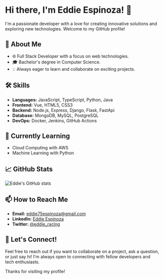 # Hi there, I'm Eddie Espinoza! 👋

I'm a passionate developer with a love for creating innovative solutions and exploring new technologies. Welcome to my GitHub profile!

## 🚀 About Me
- 🌐 Full Stack Developer with a focus on web technologies.
- 🎓 Bachelor's degree in Computer Science.
- 💡 Always eager to learn and collaborate on exciting projects.

## 🛠️ Skills
- **Languages:** JavaScript, TypeScript, Python, Java
- **Frontend:** Vue, HTML5, CSS3
- **Backend:** Node.js, Express, Django, Flask, FastApi
- **Database:** MongoDB, MySQL, PostgreSQL
- **DevOps:** Docker, Jenkins, GitHub Actions

## 🌱 Currently Learning
- Cloud Computing with AWS
- Machine Learning with Python

## 📈 GitHub Stats
![Eddie's GitHub stats](https://github-readme-stats.vercel.app/api?username=eddie75espinoza-dev&show_icons=true&theme=radical)

## 📫 How to Reach Me
- **Email:** eddie75espinoza@gmail.com
- **LinkedIn:** [Eddie Espinoza](https://www.linkedin.com/in/eddie-espinoza/)
- **Twitter:** [@eddie_racing](https://twitter.com/eddie_racing)

## 💬 Let's Connect!
Feel free to reach out if you want to collaborate on a project, ask a question, or just say hi! I'm always open to connecting with fellow developers and tech enthusiasts.

Thanks for visiting my profile!
```` ▋
